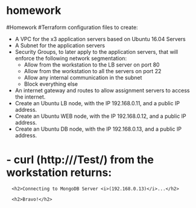 # homework
#Homework
#Terraform configuration files to create:
 - A VPC for the x3 application servers based on Ubuntu 16.04 Servers
 - A Subnet for the application servers
 - Security Groups, to later apply to the application servers, that will enforce the following network segmentation:
    * Allow from the workstation to the LB server on port 80
    * Allow from the workstation to all the servers on port 22
    * Allow any internal communication in the subnet
    * Block everything else
 - An internet gateway and routes to allow assignment servers to access the internet.
 - Create an Ubuntu LB node, with the IP 192.168.0.11, and a public IP address.
 - Create an Ubuntu WEB node, with the IP 192.168.0.12, and a public IP address.
 - Create an Ubuntu DB node, with the IP 192.168.0.13, and a public IP address.
# - curl (http://<LB-PUBLIC-IP>/Test/) from the workstation returns:
 <html>
 <head><title>RandoMongo</title></head>
 <body>
  
      <h2>Connecting to MongoDB Server <i>(192.168.0.13)</i>...</h2>
  
      <h2>Bravo!</h2>
 </body>
 </html>
